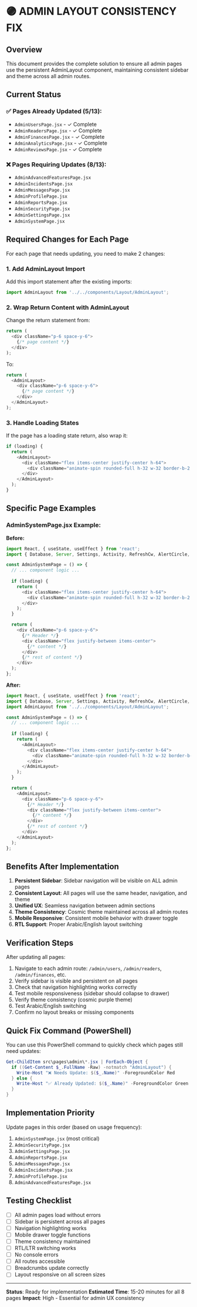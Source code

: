 # 🟣 ADMIN LAYOUT CONSISTENCY FIX

## Overview
This document provides the complete solution to ensure all admin pages use the persistent AdminLayout component, maintaining consistent sidebar and theme across all admin routes.

## Current Status

### ✅ Pages Already Updated (5/13):
- `AdminUsersPage.jsx` - ✓ Complete
- `AdminReadersPage.jsx` - ✓ Complete  
- `AdminFinancesPage.jsx` - ✓ Complete
- `AdminAnalyticsPage.jsx` - ✓ Complete
- `AdminReviewsPage.jsx` - ✓ Complete

### ❌ Pages Requiring Updates (8/13):
- `AdminAdvancedFeaturesPage.jsx`
- `AdminIncidentsPage.jsx`
- `AdminMessagesPage.jsx`
- `AdminProfilePage.jsx`
- `AdminReportsPage.jsx`
- `AdminSecurityPage.jsx`
- `AdminSettingsPage.jsx`
- `AdminSystemPage.jsx`

## Required Changes for Each Page

For each page that needs updating, you need to make 2 changes:

### 1. Add AdminLayout Import
Add this import statement after the existing imports:
```javascript
import AdminLayout from '../../components/Layout/AdminLayout';
```

### 2. Wrap Return Content with AdminLayout
Change the return statement from:
```javascript
return (
  <div className="p-6 space-y-6">
    {/* page content */}
  </div>
);
```

To:
```javascript
return (
  <AdminLayout>
    <div className="p-6 space-y-6">
      {/* page content */}
    </div>
  </AdminLayout>
);
```

### 3. Handle Loading States
If the page has a loading state return, also wrap it:
```javascript
if (loading) {
  return (
    <AdminLayout>
      <div className="flex items-center justify-center h-64">
        <div className="animate-spin rounded-full h-32 w-32 border-b-2 border-purple-600"></div>
      </div>
    </AdminLayout>
  );
}
```

## Specific Page Examples

### AdminSystemPage.jsx Example:
**Before:**
```javascript
import React, { useState, useEffect } from 'react';
import { Database, Server, Settings, Activity, RefreshCw, AlertCircle, CheckCircle, XCircle, Clock } from 'lucide-react';

const AdminSystemPage = () => {
  // ... component logic ...
  
  if (loading) {
    return (
      <div className="flex items-center justify-center h-64">
        <div className="animate-spin rounded-full h-32 w-32 border-b-2 border-purple-600"></div>
      </div>
    );
  }

  return (
    <div className="p-6 space-y-6">
      {/* Header */}
      <div className="flex justify-between items-center">
        {/* content */}
      </div>
      {/* rest of content */}
    </div>
  );
};
```

**After:**
```javascript
import React, { useState, useEffect } from 'react';
import { Database, Server, Settings, Activity, RefreshCw, AlertCircle, CheckCircle, XCircle, Clock } from 'lucide-react';
import AdminLayout from '../../components/Layout/AdminLayout';

const AdminSystemPage = () => {
  // ... component logic ...
  
  if (loading) {
    return (
      <AdminLayout>
        <div className="flex items-center justify-center h-64">
          <div className="animate-spin rounded-full h-32 w-32 border-b-2 border-purple-600"></div>
        </div>
      </AdminLayout>
    );
  }

  return (
    <AdminLayout>
      <div className="p-6 space-y-6">
        {/* Header */}
        <div className="flex justify-between items-center">
          {/* content */}
        </div>
        {/* rest of content */}
      </div>
    </AdminLayout>
  );
};
```

## Benefits After Implementation

1. **Persistent Sidebar**: Sidebar navigation will be visible on ALL admin pages
2. **Consistent Layout**: All pages will use the same header, navigation, and theme
3. **Unified UX**: Seamless navigation between admin sections
4. **Theme Consistency**: Cosmic theme maintained across all admin routes
5. **Mobile Responsive**: Consistent mobile behavior with drawer toggle
6. **RTL Support**: Proper Arabic/English layout switching

## Verification Steps

After updating all pages:

1. Navigate to each admin route: `/admin/users`, `/admin/readers`, `/admin/finances`, etc.
2. Verify sidebar is visible and persistent on all pages
3. Check that navigation highlighting works correctly
4. Test mobile responsiveness (sidebar should collapse to drawer)
5. Verify theme consistency (cosmic purple theme)
6. Test Arabic/English switching
7. Confirm no layout breaks or missing components

## Quick Fix Command (PowerShell)

You can use this PowerShell command to quickly check which pages still need updates:

```powershell
Get-ChildItem src\pages\admin\*.jsx | ForEach-Object { 
  if ((Get-Content $_.FullName -Raw) -notmatch "AdminLayout") { 
    Write-Host "❌ Needs Update: $($_.Name)" -ForegroundColor Red
  } else { 
    Write-Host "✅ Already Updated: $($_.Name)" -ForegroundColor Green
  }
}
```

## Implementation Priority

Update pages in this order (based on usage frequency):
1. `AdminSystemPage.jsx` (most critical)
2. `AdminSecurityPage.jsx` 
3. `AdminSettingsPage.jsx`
4. `AdminReportsPage.jsx`
5. `AdminMessagesPage.jsx`
6. `AdminIncidentsPage.jsx`
7. `AdminProfilePage.jsx`
8. `AdminAdvancedFeaturesPage.jsx`

## Testing Checklist

- [ ] All admin pages load without errors
- [ ] Sidebar is persistent across all pages
- [ ] Navigation highlighting works
- [ ] Mobile drawer toggle functions
- [ ] Theme consistency maintained
- [ ] RTL/LTR switching works
- [ ] No console errors
- [ ] All routes accessible
- [ ] Breadcrumbs update correctly
- [ ] Layout responsive on all screen sizes

---

**Status**: Ready for implementation
**Estimated Time**: 15-20 minutes for all 8 pages
**Impact**: High - Essential for admin UX consistency 